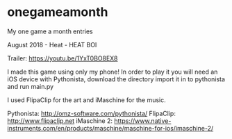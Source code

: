 # onegameamonth
My one game a month entries

August 2018 - Heat - HEAT BOI

Trailer: https://youtu.be/1YxT0BO8EX8

I made this game using only my phone! In order to play it you will need an iOS device with Pythonista, download the directory import it in to pythonista and run main.py

I used FlipaClip for the art and iMaschine for the music.

Pythonista: http://omz-software.com/pythonista/
FlipaClip: http://www.flipaclip.net
iMaschine 2: https://www.native-instruments.com/en/products/maschine/maschine-for-ios/imaschine-2/
